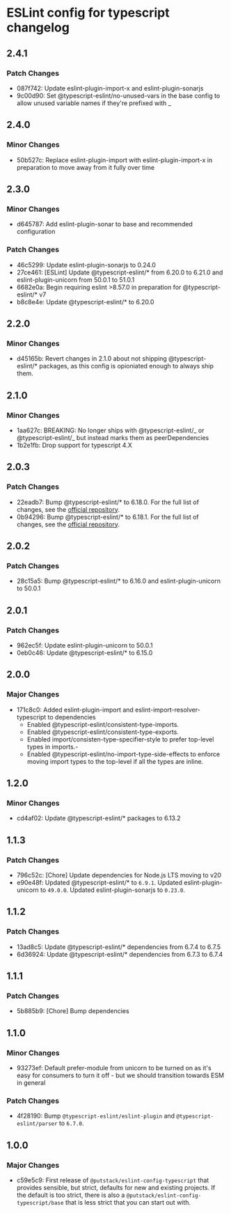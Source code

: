# ESLint config for typescript changelog

## 2.4.1

### Patch Changes

- 087f742: Update eslint-plugin-import-x and eslint-plugin-sonarjs
- 9c00d90: Set @typescript-eslint/no-unused-vars in the base config to allow unused variable names if they're prefixed with \_

## 2.4.0

### Minor Changes

- 50b527c: Replace eslint-plugin-import with eslint-plugin-import-x in preparation to move away from it fully over time

## 2.3.0

### Minor Changes

- d645787: Add eslint-plugin-sonar to base and recommended configuration

### Patch Changes

- 46c5299: Update eslint-plugin-sonarjs to 0.24.0
- 27ce461: [ESLint] Update @typescript-eslint/\* from 6.20.0 to 6.21.0 and eslint-plugin-unicorn from 50.0.1 to 51.0.1
- 6682e0a: Begin requiring eslint >8.57.0 in preparation for @typescript-eslint/\* v7
- b8c8e4e: Update @typescript-eslint/\* to 6.20.0

## 2.2.0

### Minor Changes

- d45165b: Revert changes in 2.1.0 about not shipping @typescript-eslint/\* packages, as this config is opioniated enough to always ship them.

## 2.1.0

### Minor Changes

- 1aa627c: BREAKING: No longer ships with @typescript-eslint/_ or @typescript-eslint/_ but instead marks them as peerDependencies
- 1b2e1fb: Drop support for typescript 4.X

## 2.0.3

### Patch Changes

- 22eadb7: Bump @typescript-eslint/\* to 6.18.0. For the full list of changes, see the [official repository](https://github.com/typescript-eslint/typescript-eslint/compare/v6.16.0...v6.18.0).
- 0b94296: Bump @typescript-eslint/\* to 6.18.1. For the full list of changes, see the [official repository](https://github.com/typescript-eslint/typescript-eslint/compare/v6.18.0...v6.18.1).

## 2.0.2

### Patch Changes

- 28c15a5: Bump @typescript-eslint/\* to 6.16.0 and eslint-plugin-unicorn to 50.0.1

## 2.0.1

### Patch Changes

- 962ec5f: Update eslint-plugin-unicorn to 50.0.1
- 0eb0c46: Update @typescript-eslint/\* to 6.15.0

## 2.0.0

### Major Changes

- 171c8c0: Added eslint-plugin-import and eslint-import-resolver-typescript to dependencies
  - Enabled @typescript-eslint/consistent-type-imports.
  - Enabled @typescript-eslint/consistent-type-exports.
  - Enabled import/consisten-type-specifier-style to prefer top-level types in imports.-
  - Enabled @typescript-eslint/no-import-type-side-effects to enforce moving import types to the top-level if all the types are inline.

## 1.2.0

### Minor Changes

- cd4af02: Update @typescript-eslint/\* packages to 6.13.2

## 1.1.3

### Patch Changes

- 796c52c: [Chore] Update dependencies for Node.js LTS moving to v20
- e90e48f: Updated @typescript-eslint/\* to `6.9.1`.
  Updated eslint-plugin-unicorn to `49.0.0`.
  Updated eslint-plugin-sonarjs to `0.23.0`.

## 1.1.2

### Patch Changes

- 13ad8c5: Update @typescript-eslint/\* dependencies from 6.7.4 to 6.7.5
- 6d36924: Update @typescript-eslint/\* dependencies from 6.7.3 to 6.7.4

## 1.1.1

### Patch Changes

- 5b885b9: [Chore] Bump dependencies

## 1.1.0

### Minor Changes

- 93273ef: Default prefer-module from unicorn to be turned on as it's easy for consumers to turn it off - but we should transition towards ESM in general

### Patch Changes

- 4f28190: Bump `@typescript-eslint/eslint-plugin` and `@typescript-eslint/parser` to `6.7.0`.

## 1.0.0

### Major Changes

- c59e5c9: First release of `@putstack/eslint-config-typescript` that provides sensible, but strict, defaults for new and existing projects.
  If the default is too strict, there is also a `@putstack/eslint-config-typescript/base` that is less strict that you can start out with.
